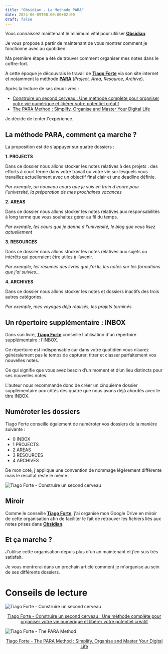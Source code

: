 ```yaml
---
title: "Obsidian - La Methode PARA"
date: 2024-06-09T08:00:00+02:00
draft: false
---
```

Vous connaissez maintenant le minimum vital pour utiliser <a target="_blank" href="https://obsidian.md/"> **Obsidian**</a>.

Je vous propose à partir de maintenant de vous montrer comment je fonctionne avec au quotidien.

Ma première étape a été de trouver comment organiser mes notes dans le coffre-fort.

A cette époque je découvrais le travail de <a target="_blank" href="https://fortelabs.com/"> **Tiago Forte**</a> via son site internet et notamment la méthode <a target="_blank" href="https://fortelabs.com/blog/para/"> **PARA**</a>  (*Project, Area, Resource, Archive*).

Après la lecture de ses deux livres : 
- <a target="_blank" href="https://amzn.to/3XmWTGy">Construire un second cerveau : Une méthode complète pour organiser votre vie numérique et libérer votre potentiel créatif</a>
- <a target="_blank" href="https://amzn.to/45evQ2n">The PARA Method : Simplify, Organise and Master Your Digital Life</a>

Je décide de tenter l'expérience.

## La méthode PARA, comment ça marche ? 

La proposition est de s'appuyer sur quatre dossiers :

**1. PROJECTS**

Dans ce dossier nous allons stocker les notes relatives à des projets : des efforts à court terme dans votre travail ou votre vie sur lesquels vous travaillez actuellement avec un objectif final clair et une deadline définie.

*Par exemple, un nouveau cours que je suis en train d'écrire pour l'université, la préparation de mes prochaines vacances*


**2. AREAS**

Dans ce dossier nous allons stocker les notes relatives aux responsabilités à long terme que vous souhaitez gérer au fil du temps.

*Par exemple, les cours que je donne à l'université, le blog que vous lisez actuellement*


**3. RESOURCES**

Dans ce dossier nous allons stocker les notes relatives aux sujets ou intérêts qui pourraient être utiles à l’avenir.

*Par exemple, les résumés des livres que j'ai lu, les notes sur les formations que j'ai suivies...*


**4. ARCHIVES**

Dans ce dossier nous allons stocker les notes et dossiers inactifs des trois autres catégories.

*Par exemple, mes voyages déjà réalisés, les projets terminés*

## Un répertoire supplémentaire : INBOX
Dans son livre, <a target="_blank" href="https://fortelabs.com/"> **Tiago Forte**</a> conseille l'utilisation d'un répertoire supplémentaire : l'INBOX.

Ce répertoire est indispensable car dans votre quotidien vous n’aurez généralement pas le temps de capturer, titrer et classer parfaitement vos nouvelles notes. 

Ce qui signifie que vous avez besoin d’un moment et d’un lieu distincts pour ses nouvelles notes.

L'auteur nous recommande donc de créer un cinquième dossier supplémentaire aux côtés des quatre que nous avons déjà abordés avec le titre INBOX.

## Numéroter les dossiers
Tiago Forte conseille également de numéroter vos dossiers de la manière suivante : 
- 0 INBOX
- 1 PROJECTS
- 2 AREAS
- 3 RESOURCES
- 4 ARCHIVES

De mon coté, j'applique une convention de nommage légèrement différente mais le résultat reste le même : 

![Tiago Forte - Construire un second cerveau](/images/Pasted_image_20240531130253.png#center)

## Miroir
Comme le conseille <a target="_blank" href="https://fortelabs.com/"> **Tiago Forte**</a>, j'ai organisé mon Google Drive en miroir de cette organisation afin de faciliter le fait de retrouver les fichiers liés aux notes prises dans <a target="_blank" href="https://obsidian.md/"> **Obsidian**</a>.

## Et ça marche ? 
J'utilise cette organisation depuis plus d'un an maintenant et j'en suis très satisfait. 

Je vous montrerai dans un prochain article comment je m'organise au sein de ses différents dossiers.

# Conseils de lecture

![Tiago Forte - Construire un second cerveau](/images/Pasted_image_20240609203513.png#center)
<center><a target="_blank" href="https://amzn.to/3XmWTGy">Tiago Forte - Construire un second cerveau : Une méthode complète pour organiser votre vie numérique et libérer votre potentiel créatif</a></center>

![Tiago Forte - The PARA Method](/images/Pasted_image_20230917180552.jpg#center)
<center><a target="_blank" href="https://amzn.to/45evQ2n">Tiago Forte - The PARA Method : Simplify, Organise and Master Your Digital Life</a></center>